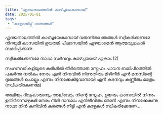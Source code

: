 ```yaml
---
title: "ഹൃദയതാലത്തിൽ കാഴ്ച്ചയേകാനായ്"
date: 2025-01-01
tags:
 - "കാഴ്ചവയ്‍പ്പ് ഗാനങ്ങൾ"
---
```


ഹൃദയതാലത്തിൽ കാഴ്ച്ചയേകാനായ്
വരുന്നിതാ ഞങ്ങൾ സ്വീകരിക്കണമേ
നിറയുമീ കാസയിൽ ഉയരുമീ പീലാസയിൽ
ഏഴയാമെൻ ആത്മവ്യഥകൾ സമർപ്പിക്കുന്നു

സ്വീകരിക്കേണമേ നാഥാ
സർവവും കാഴ്ച്ചയായ് ഏകാം (2)

സഹനവഴികളിലൂടെ കുരിശിൽ തീർത്തൊരു സ്നേഹം
പാവന ബലിപീഠത്തിൽ പകർന്നു നൽകും നേരം
എൻ നിനവിൽ നിന്നുതിരും മിഴിനീർ എൻ മനസിന്റെ ദുഃഖങ്ങൾ ചൊല്ലും
എന്നും നിനക്കേകിടുവാനായി എൻ കദനവും കണ്ണീരും മാത്രം (സ്വീകരികേണമേ)

അലിയും ദിവ്യകാരുണ്യം
അലിവേറും നിന്റെ സ്നേഹം ഉയരും കാസയിൽ നിന്നും
ഉതിർന്നൊഴുകുമീ നേരം
നിൻ ദാനമാം എൻജീവിതം ഞാൻ
എന്നും നിനക്കേകുന്നു നാഥാ
നിൻ കനിവിൻ കരങ്ങൾ നീട്ടി
എൻ കാഴ്ചകൾ സ്വീകരിക്കേണേ...
